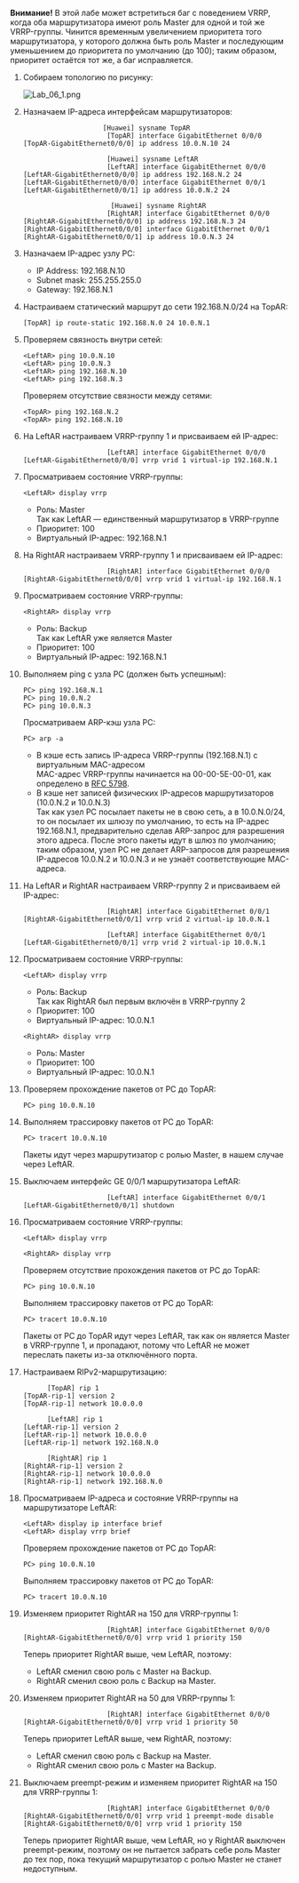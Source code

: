 **Внимание!** В этой лабе может встретиться баг с поведением VRRP, когда оба маршрутизатора имеют роль Master для одной и той же VRRP-группы. Чинится временным увеличением приоритета того маршрутизатора, у которого должна быть роль Master и последующим уменьшением до приоритета по умолчанию (до 100); таким образом, приоритет остаётся тот же, а баг исправляется.

1. Собираем топологию по рисунку:

   ![Lab_06_1.png](Lab_06_1.png)

2. Назначаем IP-адреса интерфейсам маршрутизаторов:

   ```
                       [Huawei] sysname TopAR
                        [TopAR] interface GigabitEthernet 0/0/0
   [TopAR-GigabitEthernet0/0/0] ip address 10.0.N.10 24
   ```

   ```
                        [Huawei] sysname LeftAR
                        [LeftAR] interface GigabitEthernet 0/0/0
   [LeftAR-GigabitEthernet0/0/0] ip address 192.168.N.2 24
   [LeftAR-GigabitEthernet0/0/0] interface GigabitEthernet 0/0/1
   [LeftAR-GigabitEthernet0/0/1] ip address 10.0.N.2 24
   ```

   ```
                         [Huawei] sysname RightAR
                        [RightAR] interface GigabitEthernet 0/0/0
   [RightAR-GigabitEthernet0/0/0] ip address 192.168.N.3 24
   [RightAR-GigabitEthernet0/0/0] interface GigabitEthernet 0/0/1
   [RightAR-GigabitEthernet0/0/1] ip address 10.0.N.3 24
   ```

3. Назначаем IP-адрес узлу PC:

   - IP Address: 192.168.N.10
   - Subnet mask: 255.255.255.0
   - Gateway: 192.168.N.1

4. Настраиваем статический маршрут до сети 192.168.N.0/24 на TopAR:

   ```
   [TopAR] ip route-static 192.168.N.0 24 10.0.N.1
   ```

5. Проверяем связность внутри сетей:

   ```
   <LeftAR> ping 10.0.N.10
   <LeftAR> ping 10.0.N.3
   <LeftAR> ping 192.168.N.10
   <LeftAR> ping 192.168.N.3
   ```

   Проверяем отсутствие связности между сетями:

   ```
   <TopAR> ping 192.168.N.2
   <TopAR> ping 192.168.N.10
   ```

6. На LeftAR настраиваем VRRP-группу 1 и присваиваем ей IP-адрес:

   ```
                        [LeftAR] interface GigabitEthernet 0/0/0
   [LeftAR-GigabitEthernet0/0/0] vrrp vrid 1 virtual-ip 192.168.N.1
   ```

7. Просматриваем состояние VRRP-группы:

   ```
   <LeftAR> display vrrp
   ```

   - Роль: Master  
     Так как LeftAR — единственный маршрутизатор в VRRP-группе
   - Приоритет: 100
   - Виртуальный IP-адрес: 192.168.N.1

8. На RightAR настраиваем VRRP-группу 1 и присваиваем ей IP-адрес:

   ```
                        [RightAR] interface GigabitEthernet 0/0/0
   [RightAR-GigabitEthernet0/0/0] vrrp vrid 1 virtual-ip 192.168.N.1
   ```

9. Просматриваем состояние VRRP-группы:

   ```
   <RightAR> display vrrp
   ```

   - Роль: Backup  
     Так как LeftAR уже является Master
   - Приоритет: 100
   - Виртуальный IP-адрес: 192.168.N.1

10. Выполняем ping с узла PC (должен быть успешным):

    ```
    PC> ping 192.168.N.1
    PC> ping 10.0.N.2
    PC> ping 10.0.N.3
    ```

    Просматриваем ARP-кэш узла PC:

    ```
    PC> arp -a
    ```

    - В кэше есть запись IP-адреса VRRP-группы (192.168.N.1) с виртуальным MAC-адресом  
      MAC-адрес VRRP-группы начинается на 00-00-5E-00-01, как определено в [RFC 5798](https://tools.ietf.org/html/rfc5798).
    - В кэше нет записей физических IP-адресов маршрутизаторов (10.0.N.2 и 10.0.N.3)  
      Так как узел PC посылает пакеты не в свою сеть, а в 10.0.N.0/24, то он посылает их шлюзу по умолчанию, то есть на IP-адрес 192.168.N.1, предварительно сделав ARP-запрос для разрешения этого адреса. После этого пакеты идут в шлюз по умолчанию; таким образом, узел PC не делает ARP-запросов для разрешения IP-адресов 10.0.N.2 и 10.0.N.3 и не узнаёт соответствующие MAC-адреса.

11. На LeftAR и RightAR настраиваем VRRP-группу 2 и присваиваем ей IP-адрес:

    ```
                         [RightAR] interface GigabitEthernet 0/0/1
    [RightAR-GigabitEthernet0/0/1] vrrp vrid 2 virtual-ip 10.0.N.1
    ```

    ```
                         [LeftAR] interface GigabitEthernet 0/0/1
    [LeftAR-GigabitEthernet0/0/1] vrrp vrid 2 virtual-ip 10.0.N.1
    ```

12. Просматриваем состояние VRRP-группы:

    ```
    <LeftAR> display vrrp
    ```

    - Роль: Backup  
      Так как RightAR был первым включён в VRRP-группу 2
    - Приоритет: 100
    - Виртуальный IP-адрес: 10.0.N.1

    ```
    <RightAR> display vrrp
    ```

    - Роль: Master  
    - Приоритет: 100
    - Виртуальный IP-адрес: 10.0.N.1

13. Проверяем прохождение пакетов от PC до TopAR:

    ```
    PC> ping 10.0.N.10
    ```

14. Выполняем трассировку пакетов от PC до TopAR:

    ```
    PC> tracert 10.0.N.10
    ```

    Пакеты идут через маршрутизатор с ролью Master, в нашем случае через LeftAR.

15. Выключаем интерфейс GE 0/0/1 маршрутизатора LeftAR:

    ```
                         [LeftAR] interface GigabitEthernet 0/0/1
    [LeftAR-GigabitEthernet0/0/1] shutdown
    ```

16. Просматриваем состояние VRRP-группы:

    ```
    <LeftAR> display vrrp
    ```

    ```
    <RightAR> display vrrp
    ```

    Проверяем отсутствие прохождения пакетов от PC до TopAR:

    ```
    PC> ping 10.0.N.10
    ```

    Выполняем трассировку пакетов от PC до TopAR:

    ```
    PC> tracert 10.0.N.10
    ```

    Пакеты от PC до TopAR идут через LeftAR, так как он является Master в VRRP-группе 1, и пропадают, потому что LeftAR не может переслать пакеты из-за отключённого порта.

17. Настраиваем RIPv2-маршрутизацию:

    ```
          [TopAR] rip 1
    [TopAR-rip-1] version 2
    [TopAR-rip-1] network 10.0.0.0
    ```

    ```
          [LeftAR] rip 1
    [LeftAR-rip-1] version 2
    [LeftAR-rip-1] network 10.0.0.0
    [LeftAR-rip-1] network 192.168.N.0
    ```

    ```
          [RightAR] rip 1
    [RightAR-rip-1] version 2
    [RightAR-rip-1] network 10.0.0.0
    [RightAR-rip-1] network 192.168.N.0
    ```

18. Просматриваем IP-адреса и состояние VRRP-группы на маршрутизаторе LeftAR:

    ```
    <LeftAR> display ip interface brief
    <LeftAR> display vrrp brief
    ```

    Проверяем прохождение пакетов от PC до TopAR:

    ```
    PC> ping 10.0.N.10
    ```

    Выполняем трассировку пакетов от PC до TopAR:

    ```
    PC> tracert 10.0.N.10
    ```

19. Изменяем приоритет RightAR на 150 для VRRP-группы 1:

    ```
                         [RightAR] interface GigabitEthernet 0/0/0
    [RightAR-GigabitEthernet0/0/0] vrrp vrid 1 priority 150
    ```

    Теперь приоритет RightAR выше, чем LeftAR, поэтому:

    - LeftAR сменил свою роль с Master на Backup.
    - RightAR сменил свою роль с Backup на Master.

20. Изменяем приоритет RightAR на 50 для VRRP-группы 1:

    ```
                         [RightAR] interface GigabitEthernet 0/0/0
    [RightAR-GigabitEthernet0/0/0] vrrp vrid 1 priority 50
    ```

    Теперь приоритет LeftAR выше, чем RightAR, поэтому:

    - LeftAR сменил свою роль с Backup на Master.
    - RightAR сменил свою роль с Master на Backup.

21. Выключаем preempt-режим и изменяем приоритет RightAR на 150 для VRRP-группы 1:

    ```
                         [RightAR] interface GigabitEthernet 0/0/0
    [RightAR-GigabitEthernet0/0/0] vrrp vrid 1 preempt-mode disable
    [RightAR-GigabitEthernet0/0/0] vrrp vrid 1 priority 150
    ```

    Теперь приоритет RightAR выше, чем LeftAR, но у RightAR выключен preempt-режим, поэтому он не пытается забрать себе роль Master до тех пор, пока текущий маршрутизатор с ролью Master не станет недоступным.
